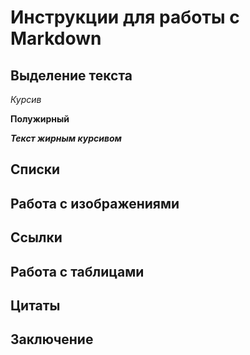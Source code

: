# Инструкции для работы с Markdown

## Выделение текста

*Курсив*

**Полужирный**

***Текст жирным курсивом***

## Списки

## Работа с изображениями

## Ссылки 

## Работа с таблицами

## Цитаты

## Заключение